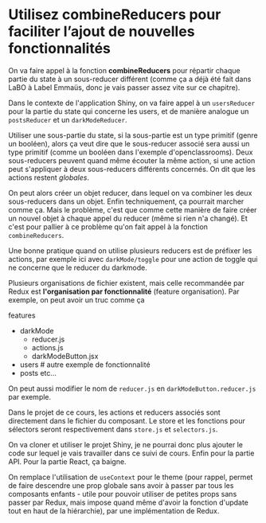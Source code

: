 # Utilisez combineReducers pour faciliter l’ajout de nouvelles fonctionnalités

On va faire appel à la fonction **combineReducers** pour répartir chaque partie du state à un sous-reducer différent (comme ça a déjà été fait dans LaBO à Label Emmaüs, donc je vais passer assez vite sur ce chapitre).

Dans le contexte de l'application Shiny, on va faire appel à un `usersReducer` pour la partie du state qui concerne les users, et de manière analogue un `postsReducer` et un `darkModeReducer`.

Utiliser une sous-partie du state, si la sous-partie est un type primitif (genre un booléen), alors ça veut dire que le sous-reducer associé sera aussi un type primitif (comme un booléen dans l'exemple d'openclassrooms). Deux sous-reducers peuvent quand même écouter la même action, si une action peut s'appliquer à deux sous-reducers différents concernés. On dit que les actions restent _globales_.

On peut alors créer un objet reducer, dans lequel on va combiner les deux sous-reducers dans un objet.
Enfin techniquement, ça pourrait marcher comme ça. Mais le problème, c'est que comme cette manière de faire créer un nouvel objet à chaque appel du reducer (même si rien n'a changé). Et c'est pour pallier à ce problème qu'on fait appel à la fonction `combineReducers`.

Une bonne pratique quand on utilise plusieurs reducers est de préfixer les actions, par exemple ici avec `darkMode/toggle` pour une action de toggle qui ne concerne que le reducer du darkmode.

Plusieurs organisations de fichier existent, mais celle recommandée par Redux est **l'organisation par fonctionnalité** (feature organisation).
Par exemple, on peut avoir un truc comme ça

features
- darkMode
  - reducer.js
  - actions.js
  - darkModeButton.jsx
- users # autre exemple de fonctionnalité
- posts
etc...

On peut aussi modifier le nom de `reducer.js` en `darkModeButton.reducer.js` par exemple.

Dans le projet de ce cours, les actions et reducers associés sont directement dans le fichier du composant.
Le store et les fonctions pour sélectors seront respectivement dans `store.js` et `selectors.js`.

On va cloner et utiliser le projet Shiny, je ne pourrai donc plus ajouter le code sur lequel je vais travailler dans ce suivi de cours. Enfin pour la partie API. Pour la partie React, ça baigne.

On remplace l'utilisation de `useContext` pour le theme (pour rappel, permet de faire descendre une prop globale sans avoir à passer par tous les composants enfants - utile pour pouvoir utiliser de petites props sans passer par Redux, mais impose quand même d'avoir la fonction d'update tout en haut de la hiérarchie), par une implémentation de Redux.